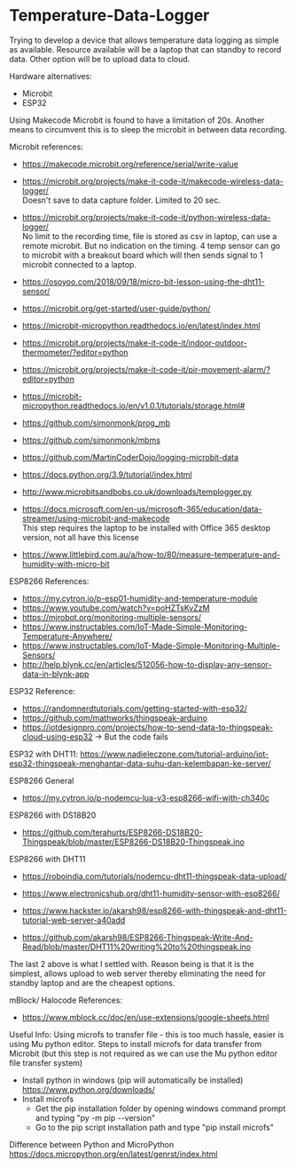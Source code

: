 # Temperature-Data-Logger

Trying to develop a device that allows temperature data logging as simple as available.
Resource available will be a laptop that can standby to record data.
Other option will be to upload data to cloud.

Hardware alternatives:
- Microbit
- ESP32


Using Makecode Microbit is found to have a limitation of 20s. Another means to circumvent this is to sleep the microbit in between data recording.

Microbit references:

- https://makecode.microbit.org/reference/serial/write-value

- https://microbit.org/projects/make-it-code-it/makecode-wireless-data-logger/  
  Doesn't save to data capture folder. Limited to 20 sec. 
- https://microbit.org/projects/make-it-code-it/python-wireless-data-logger/  
  No limit to the recording time, file is stored as csv in laptop, can use a remote microbit. But no indication on the timing. 
  4 temp sensor can go to microbit with a breakout board which will then sends signal to 1 microbit connected to a laptop.
  
- https://osoyoo.com/2018/09/18/micro-bit-lesson-using-the-dht11-sensor/  


  
- https://microbit.org/get-started/user-guide/python/
- https://microbit-micropython.readthedocs.io/en/latest/index.html

- https://microbit.org/projects/make-it-code-it/indoor-outdoor-thermometer/?editor=python
- https://microbit.org/projects/make-it-code-it/pir-movement-alarm/?editor=python
- https://microbit-micropython.readthedocs.io/en/v1.0.1/tutorials/storage.html#
- https://github.com/simonmonk/prog_mb
- https://github.com/simonmonk/mbms
- https://github.com/MartinCoderDojo/logging-microbit-data
- https://docs.python.org/3.9/tutorial/index.html
- http://www.microbitsandbobs.co.uk/downloads/templogger.py
  
- https://docs.microsoft.com/en-us/microsoft-365/education/data-streamer/using-microbit-and-makecode  
  This step requires the laptop to be installed with Office 365 desktop version, not all have this license

- https://www.littlebird.com.au/a/how-to/80/measure-temperature-and-humidity-with-micro-bit

ESP8266 References:
- https://my.cytron.io/p-esp01-humidity-and-temperature-module
- https://www.youtube.com/watch?v=poHZTsKvZzM
- https://mjrobot.org/monitoring-multiple-sensors/
- https://www.instructables.com/IoT-Made-Simple-Monitoring-Temperature-Anywhere/
- https://www.instructables.com/IoT-Made-Simple-Monitoring-Multiple-Sensors/
- http://help.blynk.cc/en/articles/512056-how-to-display-any-sensor-data-in-blynk-app





ESP32 Reference:
- https://randomnerdtutorials.com/getting-started-with-esp32/
- https://github.com/mathworks/thingspeak-arduino
- https://iotdesignpro.com/projects/how-to-send-data-to-thingspeak-cloud-using-esp32 -> But the code fails

ESP32 with DHT11:
https://www.nadieleczone.com/tutorial-arduino/iot-esp32-thingspeak-menghantar-data-suhu-dan-kelembapan-ke-server/

ESP8266 General
- https://my.cytron.io/p-nodemcu-lua-v3-esp8266-wifi-with-ch340c

ESP8266 with DS18B20
- https://github.com/terahurts/ESP8266-DS18B20-Thingspeak/blob/master/ESP8266-DS18B20-Thingspeak.ino

ESP8266 with DHT11
- https://roboindia.com/tutorials/nodemcu-dht11-thingspeak-data-upload/
- https://www.electronicshub.org/dht11-humidity-sensor-with-esp8266/

- https://www.hackster.io/akarsh98/esp8266-with-thingspeak-and-dht11-tutorial-web-server-a40add
- https://github.com/akarsh98/ESP8266-Thingspeak-Write-And-Read/blob/master/DHT11%20writing%20to%20thingspeak.ino

The last 2 above is what I settled with. Reason being is that it is the simplest, allows upload to web server thereby eliminating the need for standby laptop and are the cheapest options.


mBlock/ Halocode References:
- https://www.mblock.cc/doc/en/use-extensions/google-sheets.html

Useful Info:
Using microfs to transfer file - this is too much hassle, easier is using Mu python editor.
  Steps to install microfs for data transfer from Microbit (but this step is not required as we can use the Mu python editor file transfer system)
  - Install python in windows (pip will automatically be installed) https://www.python.org/downloads/
  - Install microfs
    - Get the pip installation folder by opening windows command prompt and typing "py -m pip --version"
    - Go to the pip script installation path and type "pip install microfs"

Difference between Python and MicroPython
https://docs.micropython.org/en/latest/genrst/index.html
